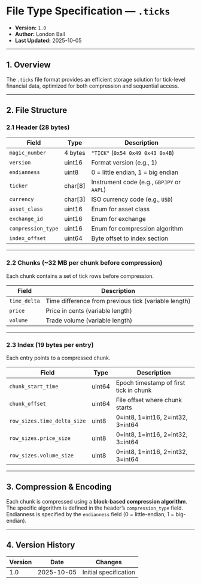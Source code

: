 # File Type Specification — `.ticks`
- **Version:** `1.0`
- **Author:** London Ball
- **Last Updated:** 2025-10-05

---

## 1. Overview
The `.ticks` file format provides an efficient storage solution for tick-level financial data, optimized for both compression and sequential access.

---

## 2. File Structure

### 2.1 Header (28 bytes)
| Field | Type | Description |
|--------|------|-------------|
| `magic_number` | 4 bytes | `"TICK"` (`0x54 0x49 0x43 0x4B`) |
| `version` | uint16 | Format version (e.g., 1) |
| `endianness` | uint8 | 0 = little endian, 1 = big endian |
| `ticker` | char[8] | Instrument code (e.g., `GBPJPY` or `AAPL`) |
| `currency` | char[3] | ISO currency code (e.g., `USD`) |
| `asset_class` | uint16 | Enum for asset class |
| `exchange_id` | uint16 | Enum for exchange |
| `compression_type` | uint16 | Enum for compression algorithm |
| `index_offset` | uint64 | Byte offset to index section |

---

### 2.2 Chunks (~32 MB per chunk before compression)
Each chunk contains a set of tick rows before compression.

| Field | Description |
|--------|-------------|
| `time_delta` | Time difference from previous tick (variable length) |
| `price` | Price in cents (variable length) |
| `volume` | Trade volume (variable length) |

---

### 2.3 Index (19 bytes per entry)
Each entry points to a compressed chunk.

| Field | Type | Description |
|--------|------|-------------|
| `chunk_start_time` | uint64 | Epoch timestamp of first tick in chunk |
| `chunk_offset` | uint64 | File offset where chunk starts |
| `row_sizes.time_delta_size` | uint8 | 0=int8, 1=int16, 2=int32, 3=int64 |
| `row_sizes.price_size` | uint8 | 0=int8, 1=int16, 2=int32, 3=int64 |
| `row_sizes.volume_size` | uint8 | 0=int8, 1=int16, 2=int32, 3=int64 |

---

## 3. Compression & Encoding
Each chunk is compressed using a **block-based compression algorithm**.  
The specific algorithm is defined in the header’s `compression_type` field.  
Endianness is specified by the `endianness` field (0 = little-endian, 1 = big-endian).

---

## 4. Version History
| Version | Date | Changes |
|----------|------|----------|
| 1.0 | 2025-10-05 | Initial specification |
